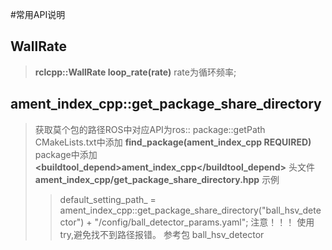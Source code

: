 #常用API说明

## WallRate
> **rclcpp::WallRate loop_rate(rate)** rate为循环频率;

## ament_index_cpp::get_package_share_directory
> 获取莫个包的路径ROS中对应API为ros:: package::getPath
> CMakeLists.txt中添加 **find_package(ament_index_cpp REQUIRED)**
> package中添加 **<buildtool_depend>ament_index_cpp</buildtool_depend>**
> 头文件 **ament_index_cpp/get_package_share_directory.hpp**
> 示例
>> default_setting_path_ = ament_index_cpp::get_package_share_directory("ball_hsv_detector") + "/config/ball_detector_params.yaml";
> 注意！！！
>> 使用try,避免找不到路径报错。
>> 参考包 ball_hsv_detector